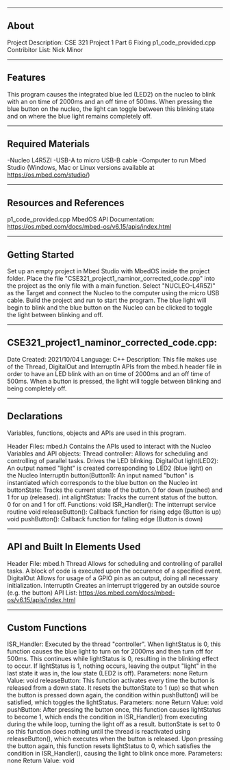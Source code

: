 -------------------
About
-------------------
Project Description: 	CSE 321 Project 1 Part 6
						Fixing p1_code_provided.cpp
Contribitor List:		Nick Minor


--------------------
Features
--------------------
This program causes the integrated blue led (LED2) on the nucleo to blink with an on time
of 2000ms and an off time of 500ms. When pressing the blue button on the nucleo, the light
can toggle between this blinking state and on where the blue light remains completely off.

--------------------
Required Materials
--------------------
-Nucleo L4R5ZI
-USB-A to micro USB-B cable
-Computer to run Mbed Studio (Windows, Mac or Linux versions available at https://os.mbed.com/studio/)

--------------------
Resources and References
--------------------
p1_code_provided.cpp
MbedOS API Documentation: 
	https://os.mbed.com/docs/mbed-os/v6.15/apis/index.html


--------------------
Getting Started
--------------------
Set up an empty project in Mbed Studio with MbedOS inside the project folder. Place the file "CSE321_project1_naminor_corrected_code.cpp" into the project as the only file with a main function. Select "NUCLEO-L4R5ZI" as the Target and connect the Nucleo to the computer using the micro USB cable. Build the project and run to start the program. The blue light will begin to blink and the blue button on the Nucleo can be clicked to toggle the light between blinking and off.

--------------------
CSE321_project1_naminor_corrected_code.cpp:
--------------------
Date Created: 2021/10/04
Language: C++
Description:
	This file makes use of the Thread, DigitalOut and InterruptIn APIs from the mbed.h
	header file in order to have an LED blink with an on time of 2000ms and an off time
	of 500ms. When a button is pressed, the light will toggle between blinking and being 
	completely off.

----------
Declarations
----------
Variables, functions, objects and APIs are used in this program.

Header Files:
	mbed.h
		Contains the APIs used to interact with the Nucleo
Variables and API objects:
	Thread controller:
		Allows for scheduling and controlling of parallel tasks. Drives the LED blinking.
	DigitalOut light(LED2):
		An output named "light" is created corresponding to LED2 (blue light) on the Nucleo
	InterruptIn button(Button1):
		An input named "button" is instantiated which corresponds to the blue button on the Nucleo
	int buttonState:
		Tracks the current state of the button. 0 for down (pushed) and 1 for up (released).
	int alightStatus:
		Tracks the current status of the button. 0 for on and 1 for off.
Functions:
	void ISR_Handler():
		The intterrupt service routine
	void releaseButton():
		Callback function for rising edge (Button is up)
	void pushButton():
		Callback function for falling edge (Button is down)

----------
API and Built In Elements Used
----------
Header File: mbed.h
	Thread
		Allows for scheduling and controlling of parallel tasks. A block of code is executed upon the occurence of a specified event.
	DigitalOut
		Allows for usage of a GPIO pin as an output, doing all necessary initialization.
	InterruptIn
		Creates an interrupt triggered by an outside source (e.g. the button)
API List: https://os.mbed.com/docs/mbed-os/v6.15/apis/index.html

----------
Custom Functions
----------

ISR_Handler:
	Executed by the thread "controller". When lightStatus is 0, this function causes the blue light to turn on for 2000ms and then turn off for 500ms. This continues while lightStatus is 0, resulting in the blinking effect to occur. If lightStatus is 1, nothing occurs, leaving the output "light" in the last state it was in, the low state (LED2 is off).
		Parameters: 	none
		Return Value:	void
releaseButton:
	This function activates every time the button is released from a down state. It resets the buttonState to 1 (up) so that when the button is pressed down again, the condition within pushButton() will be satisfied, which toggles the lightStatus.
		Parameters: 	none
		Return Value:	void
pushButton:
	After pressing the button once, this function causes lightStatus to become 1, which ends the condition in ISR_Handler() from executing during the while loop, turning the light off as a result. buttonState is set to 0 so this function does nothing until the thread is reactivated using releaseButton(), which executes when the button is released. 
	Upon pressing the button again, this function resets lightStatus to 0, which satisfies the condition in ISR_Handler(), causing the light to blink once more.
		Parameters: 	none
		Return Value:	void
